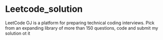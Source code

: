 # Leetcode_solution
LeetCode OJ is a platform for preparing technical coding interviews. Pick from an expanding library of more than 150 questions,
code and submit my solution ot it 
